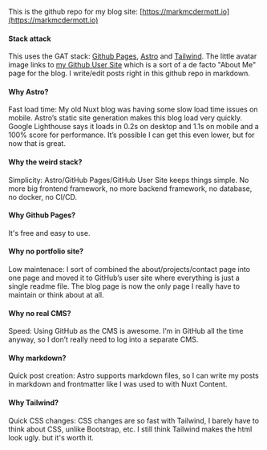 This is the github repo for my blog site: [https://markmcdermott.io](https://markmcdermott.io)

#### Stack attack
This uses the GAT stack: [Github Pages](https://pages.github.com/), [Astro](https://astro.build) and [Tailwind](https://tailwindcss.com/). The little avatar image links to [my Github User Site](https://github.com/mark-mcdermott/mark-mcdermott) which is a sort of a de facto "About Me" page for the blog. I write/edit posts right in this github repo in markdown.

#### Why Astro?
Fast load time: My old Nuxt blog was having some slow load time issues on mobile. Astro’s static site generation makes this blog load very quickly. Google Lighthouse says it loads in 0.2s on desktop and 1.1s on mobile and a 100% score for performance. It’s possible I can get this even lower, but for now that is great.

#### Why the weird stack?
Simplicity: Astro/GitHub Pages/GitHub User Site keeps things simple. No more big frontend framework, no more backend framework, no database, no docker, no CI/CD.

#### Why Github Pages?
It's free and easy to use.

#### Why no portfolio site?
Low maintenace: I sort of combined the about/projects/contact page into one page and moved it to GitHub’s user site where everything is just a single readme file. The blog page is now the only page I really have to maintain or think about at all.

#### Why no real CMS?
Speed: Using GitHub as the CMS is awesome. I’m in GitHub all the time anyway, so I don’t really need to log into a separate CMS.

#### Why markdown?
Quick post creation: Astro supports markdown files, so I can write my posts in markdown and frontmatter like I was used to with Nuxt Content.

#### Why Tailwind?
Quick CSS changes: CSS changes are so fast with Tailwind, I barely have to think about CSS, unlike Bootstrap, etc.  I still think Tailwind makes the html look ugly. but it's worth it.
